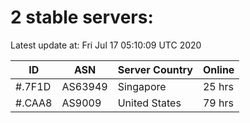# 2 stable servers:

Latest update at: Fri Jul 17 05:10:09 UTC 2020

| ID | ASN | Server Country | Online |
| -- | --- | -------------- | ------ |
| #.7F1D | AS63949 | Singapore | 25 hrs |
| #.CAA8 | AS9009 | United States | 79 hrs |

